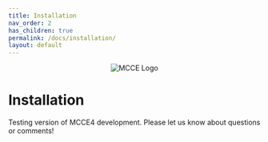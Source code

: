 ```yaml
---
title: Installation
nav_order: 2
has_children: true
permalink: /docs/installation/
layout: default
---
```


<p align="center">
  <img src="{{ '/docs/images/mcce_logo1.png' | relative_url }}" alt="MCCE Logo" style="max-width: 100%; height: auto;">
</p>

# Installation
Testing version of MCCE4 development. Please let us know about questions or comments! 
